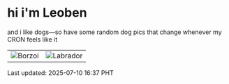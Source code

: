 # hi i'm Leoben

and i like dogs—so have some random dog pics that change whenever my CRON feels like it

|  |  |
|--------|----------|
| ![Borzoi](https://random-dog-vercel.vercel.app/api/random-borzoi?v=1752136646) | ![Labrador](https://random-dog-vercel.vercel.app/api/random-labrador?v=1752136646) |

Last updated: 2025-07-10 16:37 PHT
